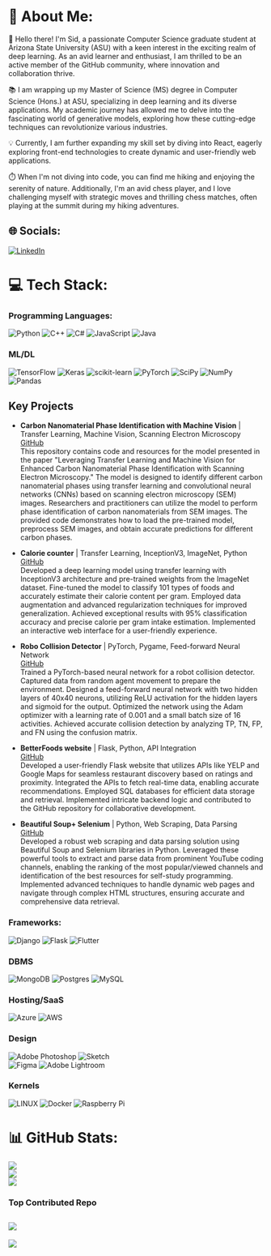# 💫 About Me:
👋 Hello there! I'm Sid, a passionate Computer Science graduate student at Arizona State University (ASU) with a keen interest in the exciting realm of deep learning. As an avid learner and enthusiast, I am thrilled to be an active member of the GitHub community, where innovation and collaboration thrive.

📚 I am wrapping up my Master of Science (MS) degree in Computer Science (Hons.) at ASU, specializing in deep learning and its diverse applications. My academic journey has allowed me to delve into the fascinating world of generative models, exploring how these cutting-edge techniques can revolutionize various industries.

💡 Currently, I am further expanding my skill set by diving into React, eagerly exploring front-end technologies to create dynamic and user-friendly web applications.

⏱️ When I'm not diving into code, you can find me hiking and enjoying the serenity of nature. Additionally, I'm an avid chess player, and I love challenging myself with strategic moves and thrilling chess matches, often playing at the summit during my hiking adventures.


## 🌐 Socials:
[![LinkedIn](https://img.shields.io/badge/LinkedIn-%230077B5.svg?logo=linkedin&logoColor=white)](https://linkedin.com/in/pythonic1ai/) 

# 💻 Tech Stack:
### Programming Languages:
![Python](https://img.shields.io/badge/python-3670A0?style=for-the-badge&logo=python&logoColor=ffdd54)
![C++](https://img.shields.io/badge/c++-%2300599C.svg?style=for-the-badge&logo=c%2B%2B&logoColor=white)
![C#](https://img.shields.io/badge/c%23-%23239120.svg?style=for-the-badge&logo=c-sharp&logoColor=white) 
![JavaScript](https://img.shields.io/badge/javascript-%23323330.svg?style=for-the-badge&logo=javascript&logoColor=%23F7DF1E) 
![Java](https://img.shields.io/badge/java-%23ED8B00.svg?style=for-the-badge&logo=java&logoColor=white)
### ML/DL
![TensorFlow](https://img.shields.io/badge/TensorFlow-%23FF6F00.svg?style=for-the-badge&logo=TensorFlow&logoColor=white) 
![Keras](https://img.shields.io/badge/Keras-%23D00000.svg?style=for-the-badge&logo=Keras&logoColor=white) 
![scikit-learn](https://img.shields.io/badge/scikit--learn-%23F7931E.svg?style=for-the-badge&logo=scikit-learn&logoColor=white) 
![PyTorch](https://img.shields.io/badge/PyTorch-%23EE4C2C.svg?style=for-the-badge&logo=PyTorch&logoColor=white) 
![SciPy](https://img.shields.io/badge/SciPy-%230C55A5.svg?style=for-the-badge&logo=scipy&logoColor=%white) 
![NumPy](https://img.shields.io/badge/numpy-%23013243.svg?style=for-the-badge&logo=numpy&logoColor=white) 
![Pandas](https://img.shields.io/badge/pandas-%23150458.svg?style=for-the-badge&logo=pandas&logoColor=white) 

## Key Projects

- **Carbon Nanomaterial Phase Identification with Machine Vision** | Transfer Learning, Machine Vision, Scanning Electron Microscopy\
  [GitHub](https://github.com/dem0nsl4yer/Carbon_Nanomaterial_Phase_Identification)\
  This repository contains code and resources for the model presented in the paper "Leveraging Transfer Learning and Machine Vision for Enhanced Carbon Nanomaterial Phase Identification with Scanning Electron Microscopy." The model is designed to identify different carbon nanomaterial phases using transfer learning and convolutional neural networks (CNNs) based on scanning electron microscopy (SEM) images. Researchers and practitioners can utilize the model to perform phase identification of carbon nanomaterials from SEM images. The provided code demonstrates how to load the pre-trained model, preprocess SEM images, and obtain accurate predictions for different carbon phases.

- **Calorie counter** | Transfer Learning, InceptionV3, ImageNet, Python\
  [GitHub](https://github.com/dem0nsl4yer/Calorie_counter)\
  Developed a deep learning model using transfer learning with InceptionV3 architecture and pre-trained weights from the ImageNet dataset. Fine-tuned the model to classify 101 types of foods and accurately estimate their calorie content per gram. Employed data augmentation and advanced regularization techniques for improved generalization. Achieved exceptional results with 95% classification accuracy and precise calorie per gram intake estimation. Implemented an interactive web interface for a user-friendly experience.

- **Robo Collision Detector** | PyTorch, Pygame, Feed-forward Neural Network\
  [GitHub](https://github.com/dem0nsl4yer/robo_collision_detector)\
  Trained a PyTorch-based neural network for a robot collision detector. Captured data from random agent movement to prepare the environment. Designed a feed-forward neural network with two hidden layers of 40x40 neurons, utilizing ReLU activation for the hidden layers and sigmoid for the output. Optimized the network using the Adam optimizer with a learning rate of 0.001 and a small batch size of 16 activities. Achieved accurate collision detection by analyzing TP, TN, FP, and FN using the confusion matrix.

- **BetterFoods website** | Flask, Python, API Integration\
  [GitHub](https://github.com/dem0nsl4yer/Better_Foods)\
  Developed a user-friendly Flask website that utilizes APIs like YELP and Google Maps for seamless restaurant discovery based on ratings and proximity. Integrated the APIs to fetch real-time data, enabling accurate recommendations. Employed SQL databases for efficient data storage and retrieval. Implemented intricate backend logic and contributed to the GitHub repository for collaborative development.

- **Beautiful Soup+ Selenium** | Python, Web Scraping, Data Parsing\
  [GitHub](https://github.com/dem0nsl4yer/Scrapers)\
  Developed a robust web scraping and data parsing solution using Beautiful Soup and Selenium libraries in Python. Leveraged these powerful tools to extract and parse data from prominent YouTube coding channels, enabling the ranking of the most popular/viewed channels and identification of the best resources for self-study programming. Implemented advanced techniques to handle dynamic web pages and navigate through complex HTML structures, ensuring accurate and comprehensive data retrieval.
  
### Frameworks: 
![Django](https://img.shields.io/badge/django-%23092E20.svg?style=for-the-badge&logo=django&logoColor=white) 
![Flask](https://img.shields.io/badge/flask-%23000.svg?style=for-the-badge&logo=flask&logoColor=white)
![Flutter](https://img.shields.io/badge/Flutter-%2302569B.svg?style=for-the-badge&logo=Flutter&logoColor=white) 
### DBMS
![MongoDB](https://img.shields.io/badge/MongoDB-%234ea94b.svg?style=for-the-badge&logo=mongodb&logoColor=white)
![Postgres](https://img.shields.io/badge/postgres-%23316192.svg?style=for-the-badge&logo=postgresql&logoColor=white)
![MySQL](https://img.shields.io/badge/mysql-%2300f.svg?style=for-the-badge&logo=mysql&logoColor=white) 
### Hosting/SaaS
![Azure](https://img.shields.io/badge/azure-%230072C6.svg?style=for-the-badge&logo=azure-devops&logoColor=white) 
![AWS](https://img.shields.io/badge/AWS-%23FF9900.svg?style=for-the-badge&logo=amazon-aws&logoColor=white)
### Design
![Adobe Photoshop](https://img.shields.io/badge/adobephotoshop-%2331A8FF.svg?style=for-the-badge&logo=adobephotoshop&logoColor=white) 
![Sketch](https://img.shields.io/badge/Sketch-FFB387?style=for-the-badge&logo=sketch&logoColor=black) 	
![Figma](https://img.shields.io/badge/figma-%23F24E1E.svg?style=for-the-badge&logo=figma&logoColor=white)
![Adobe Lightroom](https://img.shields.io/badge/Adobe%20Lightroom-31A8FF.svg?style=for-the-badge&logo=Adobe%20Lightroom&logoColor=white)
### Kernels
![LINUX](https://img.shields.io/badge/Linux-FCC624?style=for-the-badge&logo=linux&logoColor=black) 
![Docker](https://img.shields.io/badge/docker-%230db7ed.svg?style=for-the-badge&logo=docker&logoColor=white) 
![Raspberry Pi](https://img.shields.io/badge/-RaspberryPi-C51A4A?style=for-the-badge&logo=Raspberry-Pi)
# 📊 GitHub Stats:
![](https://github-readme-stats.vercel.app/api?username=dem0nsl4yer&theme=dark&hide_border=false&include_all_commits=true&count_private=true)<br/>
![](https://github-readme-streak-stats.herokuapp.com/?user=dem0nsl4yer&theme=dark&hide_border=false)<br/>
![](https://github-readme-stats.vercel.app/api/top-langs/?username=dem0nsl4yer&theme=dark&hide_border=false&include_all_commits=true&count_private=true&layout=compact)
### Top Contributed Repo
![](https://github-contributor-stats.vercel.app/api?username=dem0nsl4yer&limit=5&theme=flat&combine_all_yearly_contributions=true)
---
[![](https://visitcount.itsvg.in/api?id=dem0nsl4yer&icon=0&color=0)](https://visitcount.itsvg.in)

<!-- Proudly created with GPRM ( https://gprm.itsvg.in ) -->
